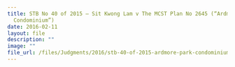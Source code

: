 ```yaml
---
title: STB No 40 of 2015 – Sit Kwong Lam v The MCST Plan No 2645 (“Ardmore Park
  Condominium”)
date: 2016-02-11
layout: file
description: ""
image: ""
file_url: /files/Judgments/2016/stb-40-of-2015-ardmore-park-condominium.pdf
---
```


